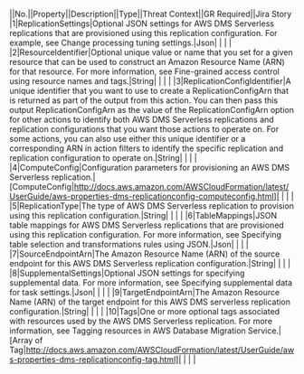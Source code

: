 ||No.||Property||Description||Type||Threat Context||GR Required||Jira Story
|1|ReplicationSettings|Optional JSON settings for AWS DMS Serverless replications that are provisioned using this replication configuration. For example, see  Change processing tuning settings.|Json| | | |
|2|ResourceIdentifier|Optional unique value or name that you set for a given resource that can be used to construct an Amazon Resource Name (ARN) for that resource. For more information, see  Fine-grained access control using resource names and tags.|String| | | |
|3|ReplicationConfigIdentifier|A unique identifier that you want to use to create a ReplicationConfigArn that is returned as part of the output from this action. You can then pass this output ReplicationConfigArn as the value of the ReplicationConfigArn option for other actions to identify both AWS DMS Serverless replications and replication configurations that you want those actions to operate on. For some actions, you can also use either this unique identifier or a corresponding ARN in action filters to identify the specific replication and replication configuration to operate on.|String| | | |
|4|ComputeConfig|Configuration parameters for provisioning an AWS DMS Serverless replication.|[ComputeConfig|http://docs.aws.amazon.com/AWSCloudFormation/latest/UserGuide/aws-properties-dms-replicationconfig-computeconfig.html]| | | |
|5|ReplicationType|The type of AWS DMS Serverless replication to provision using this replication configuration.|String| | | |
|6|TableMappings|JSON table mappings for AWS DMS Serverless replications that are provisioned using this replication configuration. For more information, see   Specifying table selection and transformations rules using JSON.|Json| | | |
|7|SourceEndpointArn|The Amazon Resource Name (ARN) of the source endpoint for this AWS DMS Serverless replication configuration.|String| | | |
|8|SupplementalSettings|Optional JSON settings for specifying supplemental data. For more information, see  Specifying supplemental data for task settings.|Json| | | |
|9|TargetEndpointArn|The Amazon Resource Name (ARN) of the target endpoint for this AWS DMS serverless replication configuration.|String| | | |
|10|Tags|One or more optional tags associated with resources used by the AWS DMS Serverless replication. For more information, see  Tagging resources in AWS Database Migration Service.|[Array of Tag|http://docs.aws.amazon.com/AWSCloudFormation/latest/UserGuide/aws-properties-dms-replicationconfig-tag.html]| | | |
